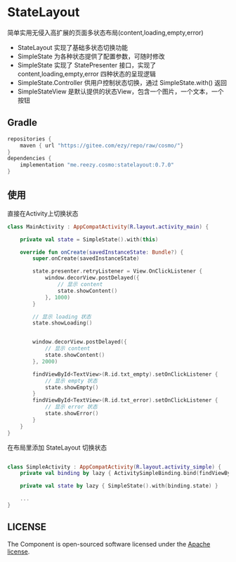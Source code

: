 # StateLayout

简单实用无侵入高扩展的页面多状态布局(content,loading,empty,error)


- StateLayout 实现了基础多状态切换功能
- SimpleState 为各种状态提供了配置参数，可随时修改
- SimpleState 实现了 StatePresenter 接口，实现了 content,loading,empty,error 四种状态的呈现逻辑
- SimpleState.Controller 供用户控制状态切换，通过 SimpleState.with() 返回
- SimpleStateView 是默认提供的状态View，包含一个图片，一个文本，一个按钮

## Gradle

``` groovy
repositories {
    maven { url "https://gitee.com/ezy/repo/raw/cosmo/"}
}
dependencies {
    implementation "me.reezy.cosmo:statelayout:0.7.0"
}
```

## 使用

直接在Activity上切换状态

```kotlin
class MainActivity : AppCompatActivity(R.layout.activity_main) {

    private val state = SimpleState().with(this)

    override fun onCreate(savedInstanceState: Bundle?) {
        super.onCreate(savedInstanceState)

        state.presenter.retryListener = View.OnClickListener {
            window.decorView.postDelayed({
                // 显示 content
                state.showContent()
            }, 1000)
        }

        // 显示 loading 状态
        state.showLoading()


        window.decorView.postDelayed({
            // 显示 content
            state.showContent()
        }, 2000)

        findViewById<TextView>(R.id.txt_empty).setOnClickListener {
            // 显示 empty 状态
            state.showEmpty()
        }
        findViewById<TextView>(R.id.txt_error).setOnClickListener {
            // 显示 error 状态
            state.showError()
        }
    }
}
```


在布局里添加 StateLayout 切换状态

```kotlin

class SimpleActivity : AppCompatActivity(R.layout.activity_simple) {
    private val binding by lazy { ActivitySimpleBinding.bind(findViewById<ViewGroup>(android.R.id.content).getChildAt(0)) }

    private val state by lazy { SimpleState().with(binding.state) }

    ...
}
```

## LICENSE

The Component is open-sourced software licensed under the [Apache license](LICENSE).